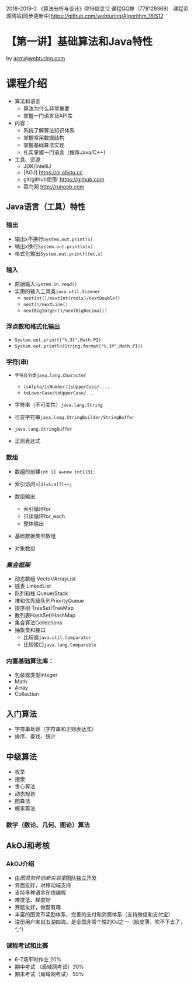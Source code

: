 2018-2019-2 《算法分析与设计》@16信息12 课程QQ群（778129369）
课程资源网站(同步更新中)https://github.com/webturing/Algorithm_16IS12

# 【第一讲】基础算法和Java特性

by  acm@webturing.com

# 课程介绍

- 算法和语言
  - 算法为什么非常重要
  - 掌握一门语言及API库
- 内容：
  - 系统了解算法知识体系
  - 掌握常用数据结构
  - 掌握基础算法实现
  - 扎实掌握一门语言（推荐Java/C++)
- 工具、资源：
  - JDK/IntelliJ
  - [AOJ] https://oj.ahstu.cc
  - git/github使用: https://github.com
  - 菜鸟网 http://runoob.com  

## Java语言（工具）特性

### 输出

- 输出x不换行`System.out.print(x)`
- 输出x换行`System.out.println(x)`
- 格式化输出`System.out.printf(fmt,x)`

### 输入

- 原始输入`System.in.read()`
- 实用的输入工具类`java.util.Scanner`
  - `nextInt()/nextInt(radix)/nextDouble()`
  - `next()/nextLine()`
  - `nextBigIntger()/nextBigDecimal()`

### 浮点数和格式化输出

- `System.out.printf("%.3f",Math.PI)`
- `System.out.println(String.format("%.3f",Math.PI))`

### 字符(串)

- `字符及分类java.lang.Character`
  - `isAlpha/isNumber/isUpperCase/....`
  - `toLowerCase/toUpperCase/...`

- 字符串（不可变性）`java.lang.String`
- 可变字符串`java.lang.StringBuilder/StringBuffer`
- `java.lang.StringBuffer`
- 正则表达式
### 数组

- 数组的创建`int [] a=new int[10];`

- 索引访问`a[3]=5;a[7]++;`

- 数组输出

  - 索引循环for
  - 只读循环for_each
  - 整体输出

- 基础数据类型数组

- 对象数组

  
### *集合框架*

- 动态数组 Vector/ArrayList
- 链表 LinkedList
- 队列和栈 Queue/Stack
- 堆和优先级队列PriorityQueue
- 排序树 TreeSet/TreeMap
- 散列表HashSet/HashMap
- 集合算法Collections
- 抽象类和接口
    - 比较器`java.util.Comparator`
    - 比较接口`java.lang.Comparable`
### 内置基础算法库：
- 包装器类型Integer
- Math
- Array
- Collection

## 入门算法
- 字符串处理（字符串和正则表达式）
- 排序、查找、统计
## 中级算法
- 枚举
- 搜索
- 贪心算法
- 动态规划
- 图算法
- 概率算法
### 数学（数论、几何、图论）算法

## AkOJ和考核

### AkOJ介绍
- 由*图灵软件创新实验室*团队独立开发
- 界面友好，对移动端支持
- 支持多种语言在线编程
- 难度低、梯度好
- 赛题友好，做题有趣
- 丰富的图灵币奖励体系、完善的支付和消费体系（支持微信和支付宝）
- 注册用户来自五湖四海，是全国非常个性的OJ之一（脸皮薄，吹不下去了，*^_^*）
### 课程考试和比赛
- 6-7场平时作业 20%
- 期中考试 （局域网考试）30%
- 期末考试（局域网考试） 50%
